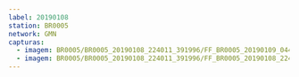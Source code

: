 ```yaml
---
label: 20190108
station: BR0005
network: GMN
capturas:
  - imagem: BR0005/BR0005_20190108_224011_391996/FF_BR0005_20190109_044222_578_0473600.fits_maxpixel.jpg
  - imagem: BR0005/BR0005_20190108_224011_391996/FF_BR0005_20190108_224205_685_0002560.fits_maxpixel.jpg
---
```

